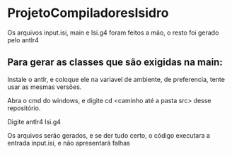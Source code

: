 # ProjetoCompiladoresIsidro

Os arquivos input.isi, main e Isi.g4 foram feitos a mão, o resto foi gerado pelo antlr4

## Para gerar as classes que são exigidas na main:

Instale o antlr, e coloque ele na variavel de ambiente, de preferencia, tente usar as mesmas versões.

Abra o cmd do windows, e digite cd <caminho até a pasta src> desse repositório.

Digite antlr4 Isi.g4

Os arquivos serão gerados, e se der tudo certo, o código executara a entrada input.isi, e não apresentará falhas
